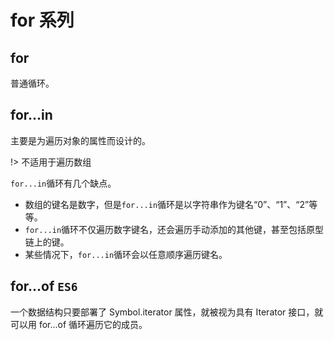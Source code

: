 # for 系列

## for

普通循环。

## for...in

主要是为遍历对象的属性而设计的。

!> 不适用于遍历数组

`for...in`循环有几个缺点。

- 数组的键名是数字，但是`for...in`循环是以字符串作为键名“0”、“1”、“2”等等。
- `for...in`循环不仅遍历数字键名，还会遍历手动添加的其他键，甚至包括原型链上的键。
- 某些情况下，`for...in`循环会以任意顺序遍历键名。

## for...of `ES6`

一个数据结构只要部署了 Symbol.iterator 属性，就被视为具有 Iterator 接口，就可以用 for...of 循环遍历它的成员。
